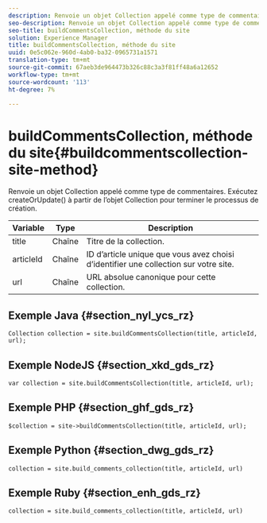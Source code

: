 ```yaml
---
description: Renvoie un objet Collection appelé comme type de commentaires. Exécutez createOrUpdate() à partir de l’objet Collection pour terminer le processus de création.
seo-description: Renvoie un objet Collection appelé comme type de commentaires. Exécutez createOrUpdate() à partir de l’objet Collection pour terminer le processus de création.
seo-title: buildCommentsCollection, méthode du site
solution: Experience Manager
title: buildCommentsCollection, méthode du site
uuid: 0e5c062e-960d-4ab0-ba32-0965731a1571
translation-type: tm+mt
source-git-commit: 67aeb3de964473b326c88c3a3f81ff48a6a12652
workflow-type: tm+mt
source-wordcount: '113'
ht-degree: 7%

---
```



# buildCommentsCollection, méthode du site{#buildcommentscollection-site-method}

Renvoie un objet Collection appelé comme type de commentaires. Exécutez createOrUpdate() à partir de l’objet Collection pour terminer le processus de création.

| Variable | Type | Description |
|--- |--- |--- |
| title | Chaîne | Titre de la collection. |
| articleId | Chaîne | ID d’article unique que vous avez choisi d’identifier une collection sur votre site. |
| url | Chaîne | URL absolue canonique pour cette collection. |

## Exemple Java {#section_nyl_ycs_rz}

```
Collection collection = site.buildCommentsCollection(title, articleId, url);
```

## Exemple NodeJS {#section_xkd_gds_rz}

```
var collection = site.buildCommentsCollection(title, articleId, url); 
```

## Exemple PHP {#section_ghf_gds_rz}

```
$collection = site->buildCommentsCollection(title, articleId, url); 
```

## Exemple Python {#section_dwg_gds_rz}

```
collection = site.build_comments_collection(title, articleId, url) 
```

## Exemple Ruby {#section_enh_gds_rz}

```
collection = site.build_comments_collection(title, articleId, url) 
```
